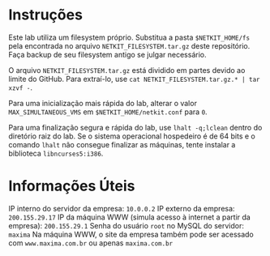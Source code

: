 # Instruções
Este lab utiliza um filesystem próprio. Substitua a pasta `$NETKIT_HOME/fs` pela encontrada no arquivo `NETKIT_FILESYSTEM.tar.gz` deste repositório. Faça backup de seu filesystem antigo se julgar necessário.

O arquivo `NETKIT_FILESYSTEM.tar.gz` está dividido em partes devido ao limite do GitHub. Para extraí-lo, use `cat NETKIT_FILESYSTEM.tar.gz.* | tar xzvf -`.

Para uma inicialização mais rápida do lab, alterar o valor `MAX_SIMULTANEOUS_VMS` em `$NETKIT_HOME/netkit.conf` para `0`.

Para uma finalização segura e rápida do lab, use `lhalt -q;lclean` dentro do diretório raiz do lab. Se o sistema operacional hospedeiro é de 64 bits e o comando `lhalt` não consegue finalizar as máquinas, tente instalar a biblioteca `libncurses5:i386`.

# Informações Úteis

IP interno do servidor da empresa: `10.0.0.2`
IP externo da empresa: `200.155.29.17`
IP da máquina WWW (simula acesso à internet a partir da empresa): `200.155.29.1`
Senha do usuário `root` no MySQL do servidor: `maxima`
Na máquina WWW, o site da empresa também pode ser acessado com `www.maxima.com.br` ou apenas `maxima.com.br`

